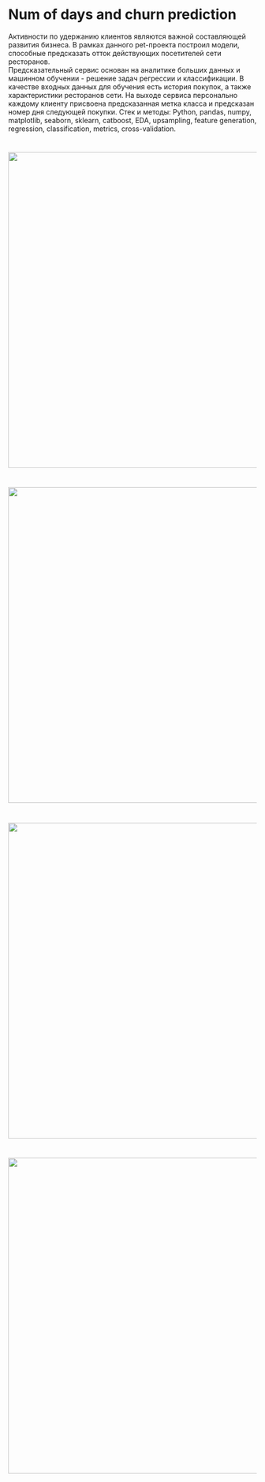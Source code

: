 # Num of days and churn prediction

Активности  по  удержанию  клиентов  являются  важной  составляющей  развития  бизнеса.  В рамках данного pet-проекта построил модели, способные предсказать отток действующих посетителей сети ресторанов.  
Предсказательный сервис основан на аналитике больших данных и машинном обучении - решение задач регрессии и классификации. 
В  качестве  входных  данных  для  обучения  есть  история  покупок,  а  также характеристики ресторанов сети. На  выходе  сервиса  персонально  каждому  клиенту присвоена предсказанная метка класса и предсказан номер дня следующей покупки. 
Стек и методы: Python, pandas, numpy, matplotlib, seaborn, sklearn, catboost, EDA, upsampling, feature generation, regression, classification, metrics, cross-validation.

#

<img align='center' src="https://github.com/rectorkipa/ML_NumOfDays_and_churn_prediction/blob/main/rmse_metric.JPG" width="640">

#

<img align='center' src="https://github.com/rectorkipa/ML_NumOfDays_and_churn_prediction/blob/main/f1_feature_importance.JPG" width="640">

#

<img align='center' src="https://github.com/rectorkipa/ML_NumOfDays_and_churn_prediction/blob/main/roc_auc.JPG" width="640">

#

<img align='center' src="https://github.com/rectorkipa/ML_NumOfDays_and_churn_prediction/blob/main/f1_metric_after_cv.JPG" width="640">
